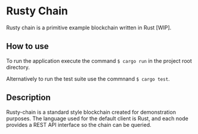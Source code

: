 # Rusty Chain

Rusty chain is a primitive example blockchain written in Rust \[WIP\].

## How to use

To run the application execute the command `$ cargo run` in the project root directory.

Alternatively to run the test suite use the commnand `$ cargo test`.

## Description

Rusty-chain is a standard style blockchain created for demonstration purposes. The language used for the default client is Rust, and each node provides a REST API interface so the chain can be queried.

